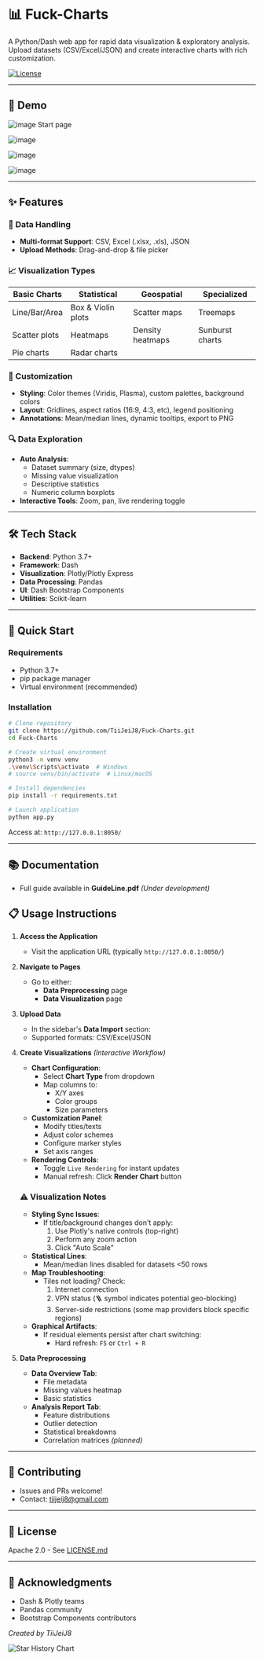 # 📊 Fuck-Charts

A Python/Dash web app for rapid data visualization & exploratory analysis. Upload datasets (CSV/Excel/JSON) and create interactive charts with rich customization.

[![License](https://img.shields.io/badge/License-Apache%202.0-blue.svg)](https://opensource.org/licenses/Apache-2.0)

---

## 🎥 Demo

![image](https://github.com/TiiJeiJ8/Fuck-Charts/blob/main/assets/IMG/screenShot.png)
Start page

![image](https://github.com/TiiJeiJ8/Fuck-Charts/blob/main/assets/IMG/screenShot1.png)

![image](https://github.com/TiiJeiJ8/Fuck-Charts/blob/main/assets/IMG/screenShot2.png)

![image](https://github.com/TiiJeiJ8/Fuck-Charts/blob/main/assets/IMG/screenShot3.png)

---

## ✨ Features

### 📁 Data Handling
- **Multi-format Support**: CSV, Excel (.xlsx, .xls), JSON
- **Upload Methods**: Drag-and-drop & file picker

### 📈 Visualization Types
| Basic Charts  | Statistical        | Geospatial       | Specialized     |
| ------------- | ------------------ | ---------------- | --------------- |
| Line/Bar/Area | Box & Violin plots | Scatter maps     | Treemaps        |
| Scatter plots | Heatmaps           | Density heatmaps | Sunburst charts |
| Pie charts    | Radar charts       |                  |                 |

### 🎨 Customization
- **Styling**: Color themes (Viridis, Plasma), custom palettes, background colors
- **Layout**: Gridlines, aspect ratios (16:9, 4:3, etc), legend positioning
- **Annotations**: Mean/median lines, dynamic tooltips, export to PNG

### 🔍 Data Exploration
- **Auto Analysis**:
  - Dataset summary (size, dtypes)
  - Missing value visualization
  - Descriptive statistics
  - Numeric column boxplots
- **Interactive Tools**: Zoom, pan, live rendering toggle

---

## 🛠 Tech Stack
- **Backend**: Python 3.7+
- **Framework**: Dash
- **Visualization**: Plotly/Plotly Express
- **Data Processing**: Pandas
- **UI**: Dash Bootstrap Components
- **Utilities**: Scikit-learn

---

## 🚀 Quick Start

### Requirements
- Python 3.7+
- pip package manager
- Virtual environment (recommended)

### Installation
```bash
# Clone repository
git clone https://github.com/TiiJeiJ8/Fuck-Charts.git
cd Fuck-Charts

# Create virtual environment
python3 -m venv venv
.\venv\Scripts\activate  # Windows
# source venv/bin/activate  # Linux/macOS

# Install dependencies
pip install -r requirements.txt

# Launch application
python app.py
```
Access at: `http://127.0.0.1:8050/`

---

## 📚 Documentation
- Full guide available in **GuideLine.pdf** *(Under development)*

## 📋 Usage Instructions

1. **Access the Application**
   - Visit the application URL (typically `http://127.0.0.1:8050/`)

2. **Navigate to Pages**
   - Go to either:
     - **Data Preprocessing** page
     - **Data Visualization** page

3. **Upload Data**
   - In the sidebar's **Data Import** section:
   - Supported formats: CSV/Excel/JSON

4. **Create Visualizations** *(Interactive Workflow)*
   - **Chart Configuration**:
     - Select **Chart Type** from dropdown
     - Map columns to:
       - X/Y axes
       - Color groups
       - Size parameters
   - **Customization Panel**:
     - Modify titles/texts
     - Adjust color schemes
     - Configure marker styles
     - Set axis ranges
   - **Rendering Controls**:
     - Toggle `Live Rendering` for instant updates
     - Manual refresh: Click **Render Chart** button
   
   ### ⚠️ Visualization Notes
   - **Styling Sync Issues**:
     - If title/background changes don't apply: 
       1. Use Plotly's native controls (top-right)
       2. Perform any zoom action
       3. Click "Auto Scale"
   - **Statistical Lines**:
     - Mean/median lines disabled for datasets <50 rows
   - **Map Troubleshooting**:
     - Tiles not loading? Check:
       1. Internet connection
       2. VPN status (🪜 symbol indicates potential geo-blocking)
       3. Server-side restrictions (some map providers block specific regions)
   - **Graphical Artifacts**:
     - If residual elements persist after chart switching:
       - Hard refresh: `F5` or `Ctrl + R`

5. **Data Preprocessing**
   - **Data Overview Tab**:
     - File metadata
     - Missing values heatmap
     - Basic statistics
   - **Analysis Report Tab**:
     - Feature distributions
     - Outlier detection
     - Statistical breakdowns
     - Correlation matrices *(planned)*

---

## 🤝 Contributing
- Issues and PRs welcome!
- Contact: [tiijeij8@gmail.com](mailto:tiijeij8@gmail.com)

---

## 📄 License
Apache 2.0 - See [LICENSE.md](LICENSE.md)

---

## 🙏 Acknowledgments
- Dash & Plotly teams
- Pandas community
- Bootstrap Components contributors

*Created by TiiJeiJ8*

![Star History Chart](https://api.star-history.com/svg?repos=tiijeij8/Fuck-Charts&type=Date)
